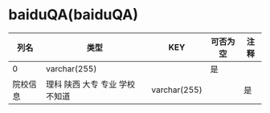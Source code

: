 # baiduQA(baiduQA)
| 列名   | 类型   | KEY  | 可否为空 | 注释   |
| ---- | ---- | ---- | ---- | ---- |
|0|varchar(255)||是||
|院校信息|理科 陕西 大专 专业 学校 不知道|varchar(255)||是||
